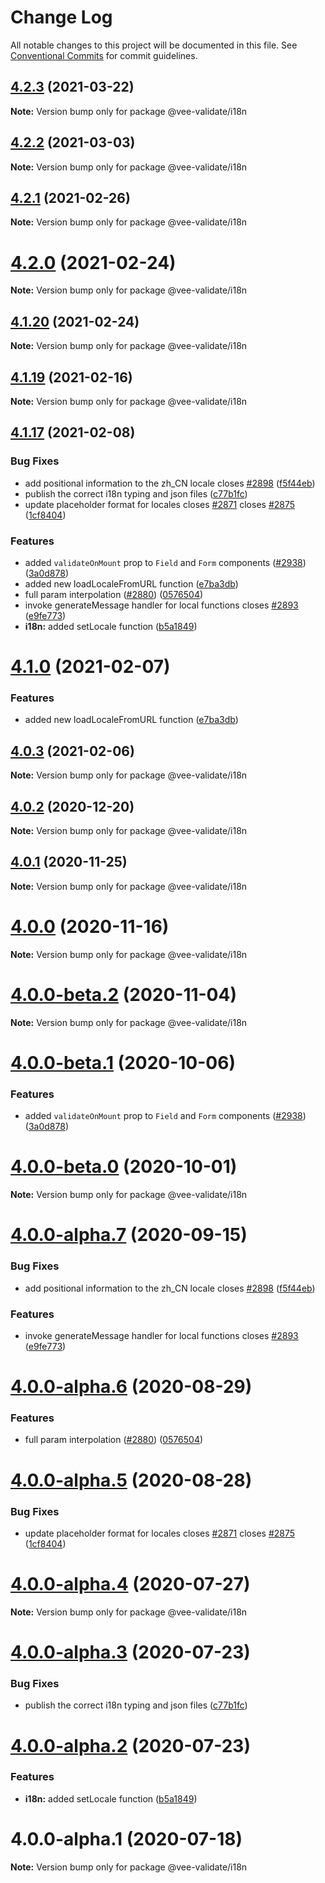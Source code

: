 # Change Log

All notable changes to this project will be documented in this file.
See [Conventional Commits](https://conventionalcommits.org) for commit guidelines.

## [4.2.3](https://github.com/logaretm/vee-validate/compare/v4.2.2...v4.2.3) (2021-03-22)

**Note:** Version bump only for package @vee-validate/i18n





## [4.2.2](https://github.com/logaretm/vee-validate/compare/v4.2.1...v4.2.2) (2021-03-03)

**Note:** Version bump only for package @vee-validate/i18n





## [4.2.1](https://github.com/logaretm/vee-validate/compare/v4.2.0...v4.2.1) (2021-02-26)

**Note:** Version bump only for package @vee-validate/i18n





# [4.2.0](https://github.com/logaretm/vee-validate/compare/v4.1.20...v4.2.0) (2021-02-24)

**Note:** Version bump only for package @vee-validate/i18n





## [4.1.20](https://github.com/logaretm/vee-validate/compare/v4.1.19...v4.1.20) (2021-02-24)

**Note:** Version bump only for package @vee-validate/i18n





## [4.1.19](https://github.com/logaretm/vee-validate/compare/v4.1.18...v4.1.19) (2021-02-16)

**Note:** Version bump only for package @vee-validate/i18n





## [4.1.17](https://github.com/logaretm/vee-validate/compare/v3.2.0...v4.1.17) (2021-02-08)


### Bug Fixes

* add positional information to the zh_CN locale closes [#2898](https://github.com/logaretm/vee-validate/issues/2898) ([f5f44eb](https://github.com/logaretm/vee-validate/commit/f5f44ebb523db0f4d726cb8a07881d7c981c785c))
* publish the correct i18n typing and json files ([c77b1fc](https://github.com/logaretm/vee-validate/commit/c77b1fcd671fda4d5e975b77bf97a0ee22209c4f))
* update placeholder format for locales closes [#2871](https://github.com/logaretm/vee-validate/issues/2871) closes [#2875](https://github.com/logaretm/vee-validate/issues/2875) ([1cf8404](https://github.com/logaretm/vee-validate/commit/1cf840465e1fc09b09d8830673176530585de355))


### Features

* added `validateOnMount` prop to `Field` and `Form` components ([#2938](https://github.com/logaretm/vee-validate/issues/2938)) ([3a0d878](https://github.com/logaretm/vee-validate/commit/3a0d878e453163f305acc87c5d4c93812f77f340))
* added new loadLocaleFromURL function ([e7ba3db](https://github.com/logaretm/vee-validate/commit/e7ba3dbc82bed48d425f10771f4f5d11e767b042))
* full param interpolation ([#2880](https://github.com/logaretm/vee-validate/issues/2880)) ([0576504](https://github.com/logaretm/vee-validate/commit/0576504bb36d3d2583ecd8c6855a1ab39a4d0c34))
* invoke generateMessage handler for local functions closes [#2893](https://github.com/logaretm/vee-validate/issues/2893) ([e9fe773](https://github.com/logaretm/vee-validate/commit/e9fe77365877edda51548c9539ec085fff91586b))
* **i18n:** added setLocale function ([b5a1849](https://github.com/logaretm/vee-validate/commit/b5a184983958e0a537be89b370c9c15ff50b25f6))





# [4.1.0](https://github.com/logaretm/vee-validate/compare/@vee-validate/i18n@4.0.3...@vee-validate/i18n@4.1.0) (2021-02-07)


### Features

* added new loadLocaleFromURL function ([e7ba3db](https://github.com/logaretm/vee-validate/commit/e7ba3dbc82bed48d425f10771f4f5d11e767b042))





## [4.0.3](https://github.com/logaretm/vee-validate/compare/@vee-validate/i18n@4.0.2...@vee-validate/i18n@4.0.3) (2021-02-06)

**Note:** Version bump only for package @vee-validate/i18n





## [4.0.2](https://github.com/logaretm/vee-validate/compare/@vee-validate/i18n@4.0.1...@vee-validate/i18n@4.0.2) (2020-12-20)

**Note:** Version bump only for package @vee-validate/i18n





## [4.0.1](https://github.com/logaretm/vee-validate/compare/@vee-validate/i18n@4.0.0...@vee-validate/i18n@4.0.1) (2020-11-25)

**Note:** Version bump only for package @vee-validate/i18n





# [4.0.0](https://github.com/logaretm/vee-validate/compare/@vee-validate/i18n@4.0.0-beta.2...@vee-validate/i18n@4.0.0) (2020-11-16)

**Note:** Version bump only for package @vee-validate/i18n





# [4.0.0-beta.2](https://github.com/logaretm/vee-validate/compare/@vee-validate/i18n@4.0.0-beta.1...@vee-validate/i18n@4.0.0-beta.2) (2020-11-04)

**Note:** Version bump only for package @vee-validate/i18n





# [4.0.0-beta.1](https://github.com/logaretm/vee-validate/compare/@vee-validate/i18n@4.0.0-beta.0...@vee-validate/i18n@4.0.0-beta.1) (2020-10-06)


### Features

* added `validateOnMount` prop to `Field` and `Form` components ([#2938](https://github.com/logaretm/vee-validate/issues/2938)) ([3a0d878](https://github.com/logaretm/vee-validate/commit/3a0d878e453163f305acc87c5d4c93812f77f340))





# [4.0.0-beta.0](https://github.com/logaretm/vee-validate/compare/@vee-validate/i18n@4.0.0-alpha.7...@vee-validate/i18n@4.0.0-beta.0) (2020-10-01)

**Note:** Version bump only for package @vee-validate/i18n





# [4.0.0-alpha.7](https://github.com/logaretm/vee-validate/compare/@vee-validate/i18n@4.0.0-alpha.6...@vee-validate/i18n@4.0.0-alpha.7) (2020-09-15)


### Bug Fixes

* add positional information to the zh_CN locale closes [#2898](https://github.com/logaretm/vee-validate/issues/2898) ([f5f44eb](https://github.com/logaretm/vee-validate/commit/f5f44ebb523db0f4d726cb8a07881d7c981c785c))


### Features

* invoke generateMessage handler for local functions closes [#2893](https://github.com/logaretm/vee-validate/issues/2893) ([e9fe773](https://github.com/logaretm/vee-validate/commit/e9fe77365877edda51548c9539ec085fff91586b))





# [4.0.0-alpha.6](https://github.com/logaretm/vee-validate/compare/@vee-validate/i18n@4.0.0-alpha.5...@vee-validate/i18n@4.0.0-alpha.6) (2020-08-29)


### Features

* full param interpolation ([#2880](https://github.com/logaretm/vee-validate/issues/2880)) ([0576504](https://github.com/logaretm/vee-validate/commit/0576504bb36d3d2583ecd8c6855a1ab39a4d0c34))





# [4.0.0-alpha.5](https://github.com/logaretm/vee-validate/compare/@vee-validate/i18n@4.0.0-alpha.4...@vee-validate/i18n@4.0.0-alpha.5) (2020-08-28)


### Bug Fixes

* update placeholder format for locales closes [#2871](https://github.com/logaretm/vee-validate/issues/2871) closes [#2875](https://github.com/logaretm/vee-validate/issues/2875) ([1cf8404](https://github.com/logaretm/vee-validate/commit/1cf840465e1fc09b09d8830673176530585de355))





# [4.0.0-alpha.4](https://github.com/logaretm/vee-validate/compare/@vee-validate/i18n@4.0.0-alpha.3...@vee-validate/i18n@4.0.0-alpha.4) (2020-07-27)

**Note:** Version bump only for package @vee-validate/i18n





# [4.0.0-alpha.3](https://github.com/logaretm/vee-validate/compare/@vee-validate/i18n@4.0.0-alpha.2...@vee-validate/i18n@4.0.0-alpha.3) (2020-07-23)


### Bug Fixes

* publish the correct i18n typing and json files ([c77b1fc](https://github.com/logaretm/vee-validate/commit/c77b1fcd671fda4d5e975b77bf97a0ee22209c4f))





# [4.0.0-alpha.2](https://github.com/logaretm/vee-validate/compare/@vee-validate/i18n@4.0.0-alpha.1...@vee-validate/i18n@4.0.0-alpha.2) (2020-07-23)


### Features

* **i18n:** added setLocale function ([b5a1849](https://github.com/logaretm/vee-validate/commit/b5a184983958e0a537be89b370c9c15ff50b25f6))





# 4.0.0-alpha.1 (2020-07-18)

**Note:** Version bump only for package @vee-validate/i18n
